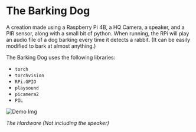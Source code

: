 # The Barking Dog
A creation made using a Raspberry Pi 4B, a HQ Camera, a speaker, and a PIR sensor, along with a small bit of python. When running, the RPi will play an audio file of a dog barking every time it detects a rabbit. (It can be easily modified to bark at almost anything.)

The Barking Dog uses the following libraries:
- `torch`
- `torchvision`
- `RPi.GPIO`
- `playsound`
- `picamera2`
- `PIL`

![Demo Img](https://cloud-4r6b0v8fu-hack-club-bot.vercel.app/0img_1525__1_.jpg)

_The Hardware (Not including the speaker)_

